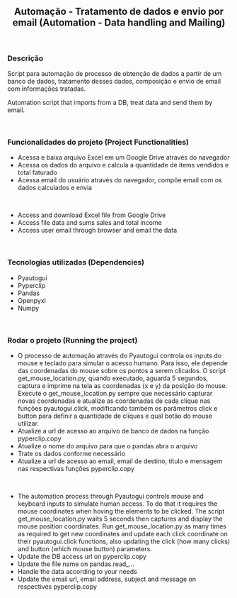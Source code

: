 <h2 align='center'>Automação - Tratamento de dados e envio por email
(Automation - Data handling and Mailing)
</h2>
<br>

### Descrição

<p>Script para automação de processo de obtenção de dados a partir de um banco de dados, tratamento desses dados, composição e envio de email com informações tratadas.</p>

<p>Automation script that imports from a DB, treat data and send them by email.</p>
<br>

### Funcionalidades do projeto (Project Functionalities)

* Acessa e baixa arquivo Excel em um Google Drive através do navegador
* Acessa os dados do arquivo e calcula a quantidade de items vendidos e total faturado
* Acessa email do usuário através do navegador, compõe email com os dados calculados e envia

<br>

* Access and download Excel file from Google Drive
* Access file data and sums sales and total income
* Access user email through browser and email the data
<br>


### Tecnologias utilizadas (Dependencies)

* Pyautogui
* Pyperclip
* Pandas
* Openpyxl
* Numpy
<br>


### Rodar o projeto (Running the project)

* O processo de automação através do Pyautogui controla os inputs do mouse e teclado para simular o acesso humano. Para isso, ele depende das coordenadas do mouse sobre os pontos a serem clicados. O script get_mouse_location.py, quando executado, aguarda 5 segundos, captura e imprime na tela as coordenadas (x e y) da posição do mouse. Execute o get_mouse_location.py sempre que necessário capturar novas coordenadas e atualize as coordenadas de cada clique nas funções pyautogui.click, modificando também os parâmetros click e button para definir a quantidade de cliques e qual botão do mouse utilizar.
* Atualize a url de acesso ao arquivo de banco de dados na função pyperclip.copy
* Atualize o nome do arquivo para que o pandas abra o arquivo
* Trate os dados conforme necessário
* Atualize a url de acesso ao email,  email de destino, título e mensagem nas respectivas funções pyperclip.copy
<br>

* The automation process through Pyautogui controls mouse and keyboard inputs to simulate human access. To do that it requires the mouse coordinates when hoving the elements to be clicked. The script get_mouse_location.py waits 5 seconds then captures and display the mouse position coordinates. Run get_mouse_location.py as many times as required to get new coordinates and update each click coordinate on their pyautogui.click functions, also updating the click (how many clicks) and button (which mouse button) parameters.
* Update the DB access url on pyperclip.copy
* Update the file name on pandas.read_...
* Handle the data according to your needs
* Update the email url, email address, subject and message on respectives pyperclip.copy